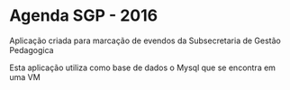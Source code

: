 # Agenda SGP - 2016

Aplicação criada para marcação de evendos da Subsecretaria de Gestão Pedagogica 

Esta aplicação utiliza como base de dados o Mysql que se encontra em uma VM 
